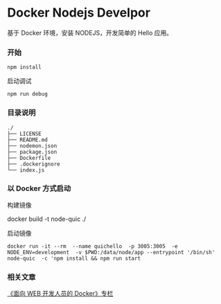 # Docker Nodejs Develpor

基于 Docker 环境，安装 NODEJS，开发简单的 Hello 应用。

### 开始

```
npm install
```

启动调试

```
npm run debug
```

### 目录说明

```
./
├── LICENSE
├── README.md
├── nodemon.json
├── package.json
├── Dockerfile
├── .dockerignore
└── index.js
```

### 以 Docker 方式启动

构建镜像

docker build -t node-quic ./

启动镜像

```
docker run -it --rm  --name quichello  -p 3005:3005  -e NODE_ENV=development  -v $PWD:/data/node/app --entrypoint '/bin/sh'  node-quic  -c 'npm install && npm run start
```

### 相关文章

[《面向 WEB 开发人员的 Docker》专栏](https://juejin.cn/column/6965049243660714021)
